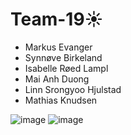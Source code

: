 # Team-19☀
- Markus Evanger
- Synnøve Birkeland
- Isabelle Røed Lampl
- Mai Anh Duong 
- Linn Srongyoo Hjulstad
- Mathias Knudsen


![image](https://media1.tenor.com/m/Og-IWGLP9IoAAAAC/cat-wtf.gif)
![image](https://media1.tenor.com/m/qLhbUdKo4QMAAAAC/cat.gif)
